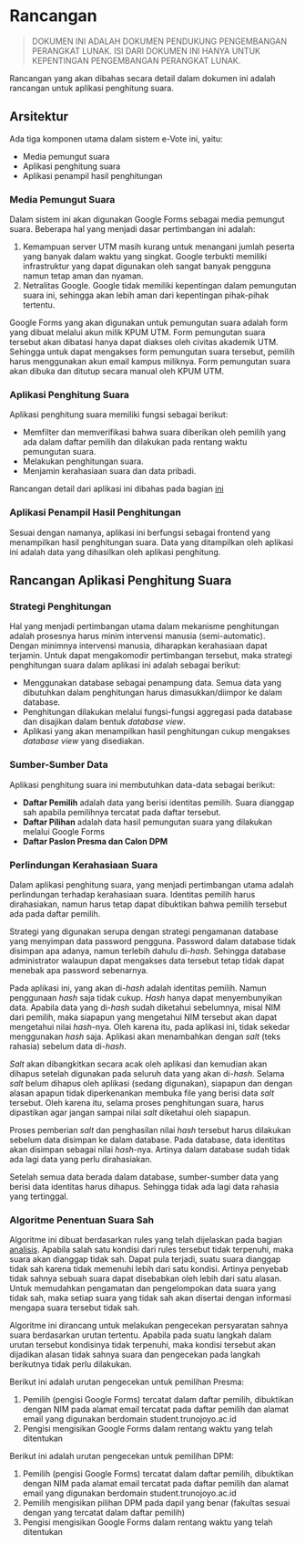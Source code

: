 # Rancangan

> DOKUMEN INI ADALAH DOKUMEN PENDUKUNG PENGEMBANGAN PERANGKAT LUNAK.
> ISI DARI DOKUMEN INI HANYA UNTUK KEPENTINGAN PENGEMBANGAN PERANGKAT LUNAK.

Rancangan yang akan dibahas secara detail dalam dokumen ini adalah rancangan
untuk aplikasi penghitung suara.

## Arsitektur

Ada tiga komponen utama dalam sistem e-Vote ini, yaitu:

- Media pemungut suara
- Aplikasi penghitung suara
- Aplikasi penampil hasil penghitungan

### Media Pemungut Suara

Dalam sistem ini akan digunakan Google Forms sebagai media pemungut suara.
Beberapa hal yang menjadi dasar pertimbangan ini adalah:

1. Kemampuan server UTM masih kurang untuk menangani jumlah peserta yang banyak
dalam waktu yang singkat. Google terbukti memiliki infrastruktur yang dapat 
digunakan oleh sangat banyak pengguna namun tetap aman dan nyaman.
2. Netralitas Google. Google tidak memiliki kepentingan dalam pemungutan suara
ini, sehingga akan lebih aman dari kepentingan pihak-pihak tertentu.

Google Forms yang akan digunakan untuk pemungutan suara adalah form yang dibuat
melalui akun milik KPUM UTM.
Form pemungutan suara tersebut akan dibatasi hanya dapat diakses oleh civitas
akademik UTM.
Sehingga untuk dapat mengakses form pemungutan suara tersebut, pemilih harus
menggunakan akun email kampus miliknya.
Form pemungutan suara akan dibuka dan ditutup secara manual oleh KPUM UTM.

### Aplikasi Penghitung Suara

Aplikasi penghitung suara memiliki fungsi sebagai berikut:

- Memfilter dan memverifikasi bahwa suara diberikan oleh pemilih yang ada
dalam daftar pemilih dan dilakukan pada rentang waktu pemungutan suara.
- Melakukan penghitungan suara.
- Menjamin kerahasiaan suara dan data pribadi.

Rancangan detail dari aplikasi ini dibahas pada bagian
[ini](#rancangan-aplikasi-penghitung-suara)

### Aplikasi Penampil Hasil Penghitungan

Sesuai dengan namanya, aplikasi ini berfungsi sebagai frontend yang menampilkan
hasil penghitungan suara.
Data yang ditampilkan oleh aplikasi ini adalah data yang dihasilkan oleh
aplikasi penghitung.

## Rancangan Aplikasi Penghitung Suara

### Strategi Penghitungan

Hal yang menjadi pertimbangan utama dalam mekanisme penghitungan adalah
prosesnya harus minim intervensi manusia (semi-automatic).
Dengan minimnya intervensi manusia, diharapkan kerahasiaan dapat terjamin.
Untuk dapat mengakomodir pertimbangan tersebut, maka strategi penghitungan suara
dalam aplikasi ini adalah sebagai berikut:

- Menggunakan database sebagai penampung data. Semua data yang dibutuhkan dalam
penghitungan harus dimasukkan/diimpor ke dalam database.
- Penghitungan dilakukan melalui fungsi-fungsi aggregasi pada database dan
disajikan dalam bentuk _database view_.
- Aplikasi yang akan menampilkan hasil penghitungan cukup mengakses
_database view_ yang disediakan.

### Sumber-Sumber Data

Aplikasi penghitung suara ini membutuhkan data-data sebagai berikut:

- __Daftar Pemilih__ adalah data yang berisi identitas pemilih. Suara dianggap
sah apabila pemilihnya tercatat pada daftar tersebut.
- __Daftar Pilihan__ adalah data hasil pemungutan suara yang dilakukan melalui
Google Forms
- __Daftar Paslon Presma dan Calon DPM__

### Perlindungan Kerahasiaan Suara

Dalam aplikasi penghitung suara, yang menjadi pertimbangan utama adalah
perlindungan terhadap kerahasiaan suara.
Identitas pemilih harus dirahasiakan, namun harus tetap dapat dibuktikan
bahwa pemilih tersebut ada pada daftar pemilih.

Strategi yang digunakan serupa dengan strategi pengamanan database yang
menyimpan data password pengguna.
Password dalam database tidak disimpan apa adanya, namun terlebih dahulu
di-_hash_.
Sehingga database administrator walaupun dapat mengakses data tersebut tetap
tidak dapat menebak apa password sebenarnya.

Pada aplikasi ini, yang akan di-_hash_ adalah identitas pemilih.
Namun penggunaan _hash_ saja tidak cukup.
_Hash_ hanya dapat menyembunyikan data.
Apabila data yang di-_hash_ sudah diketahui sebelumnya, misal NIM dari pemilih,
maka siapapun yang mengetahui NIM tersebut akan dapat mengetahui nilai
_hash_-nya.
Oleh karena itu, pada aplikasi ini, tidak sekedar menggunakan _hash_ saja.
Aplikasi akan menambahkan dengan _salt_ (teks rahasia) sebelum data di-_hash_.

_Salt_ akan dibangkitkan secara acak oleh aplikasi dan kemudian akan dihapus
setelah digunakan pada seluruh data yang akan di-_hash_.
Selama _salt_ belum dihapus oleh aplikasi (sedang digunakan), siapapun dan
dengan alasan apapun tidak diperkenankan membuka file yang berisi data _salt_
tersebut.
Oleh karena itu, selama proses penghitungan suara, harus dipastikan agar jangan
sampai nilai _salt_ diketahui oleh siapapun.

Proses pemberian _salt_ dan penghasilan nilai _hash_ tersebut harus dilakukan
sebelum data disimpan ke dalam database.
Pada database, data identitas akan disimpan sebagai nilai _hash_-nya.
Artinya dalam database sudah tidak ada lagi data yang perlu dirahasiakan.

Setelah semua data berada dalam database, sumber-sumber data yang berisi data
identitas harus dihapus.
Sehingga tidak ada lagi data rahasia yang tertinggal.

### Algoritme Penentuan Suara Sah

Algoritme ini dibuat berdasarkan rules yang telah dijelaskan pada bagian
[analisis](analisis#penentuan-suara-sah).
Apabila salah satu kondisi dari rules tersebut tidak terpenuhi, maka suara akan
dianggap tidak sah.
Dapat pula terjadi, suatu suara dianggap tidak sah karena tidak memenuhi lebih
dari satu kondisi.
Artinya penyebab tidak sahnya sebuah suara dapat disebabkan oleh lebih dari satu
alasan.
Untuk memudahkan pengamatan dan pengelompokan data suara yang tidak sah, maka
setiap suara yang tidak sah akan disertai dengan informasi mengapa suara
tersebut tidak sah.

Algoritme ini dirancang untuk melakukan pengecekan persyaratan sahnya suara
berdasarkan urutan tertentu.
Apabila pada suatu langkah dalam urutan tersebut kondisinya tidak terpenuhi,
maka kondisi tersebut akan dijadikan alasan tidak sahnya suara dan pengecekan
pada langkah berikutnya tidak perlu dilakukan.

Berikut ini adalah urutan pengecekan untuk pemilihan Presma:

1. Pemilih (pengisi Google Forms) tercatat dalam daftar pemilih, dibuktikan
dengan NIM pada alamat email tercatat pada daftar pemilih dan alamat email yang
digunakan berdomain student.trunojoyo.ac.id
2. Pengisi mengisikan Google Forms dalam rentang waktu yang telah ditentukan

Berikut ini adalah urutan pengecekan untuk pemilihan DPM:

1. Pemilih (pengisi Google Forms) tercatat dalam daftar pemilih, dibuktikan
dengan NIM pada alamat email tercatat pada daftar pemilih dan alamat email yang
digunakan berdomain student.trunojoyo.ac.id
2. Pemilih mengisikan pilihan DPM pada dapil yang benar (fakultas sesuai dengan
yang tercatat dalam daftar pemilih)
3. Pengisi mengisikan Google Forms dalam rentang waktu yang telah ditentukan
